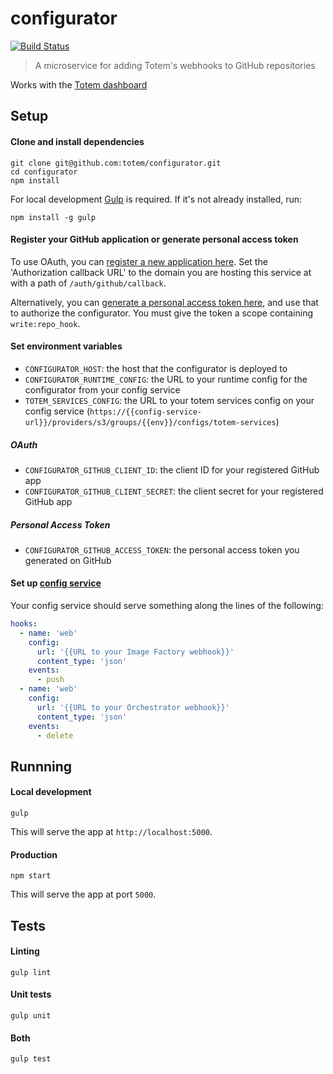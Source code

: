 # configurator

[![Build Status](https://travis-ci.org/totem/configurator.svg)](https://travis-ci.org/totem/configurator)

> A microservice for adding Totem's webhooks to GitHub repositories

Works with the [Totem dashboard](https://github.com/totem/dashboard-v2)

## Setup

#### Clone and install dependencies

```
git clone git@github.com:totem/configurator.git
cd configurator
npm install
```

For local development [Gulp](http://gulpjs.com/) is required. If it's not already installed, run:

```
npm install -g gulp
```

#### Register your GitHub application or generate personal access token

To use OAuth, you can [register a new application here](https://github.com/settings/applications/new). Set the 'Authorization callback URL' to the domain you are hosting this service at with a path of `/auth/github/callback`.

Alternatively, you can [generate a personal access token here](https://github.com/settings/tokens/new), and use that to authorize the configurator. You must give the token a scope containing `write:repo_hook`.

#### Set environment variables

- `CONFIGURATOR_HOST`: the host that the configurator is deployed to
- `CONFIGURATOR_RUNTIME_CONFIG`: the URL to your runtime config for the configurator from your config service
- `TOTEM_SERVICES_CONFIG`: the URL to your totem services config on your config service (`https://{{config-service-url}}/providers/s3/groups/{{env}}/configs/totem-services`)

##### OAuth

- `CONFIGURATOR_GITHUB_CLIENT_ID`: the client ID for your registered GitHub app
- `CONFIGURATOR_GITHUB_CLIENT_SECRET`: the client secret for your registered GitHub app

##### Personal Access Token

- `CONFIGURATOR_GITHUB_ACCESS_TOKEN`: the personal access token you generated on GitHub

#### Set up [config service](https://github.com/totem/config)

Your config service should serve something along the lines of the following:

```yml
hooks:
  - name: 'web'
    config:
      url: '{{URL to your Image Factory webhook}}'
      content_type: 'json'
    events:
      - push
  - name: 'web'
    config:
      url: '{{URL to your Orchestrator webhook}}'
      content_type: 'json'
    events:
      - delete
```

## Runnning

#### Local development

```
gulp
```

This will serve the app at `http://localhost:5000`.

#### Production

```
npm start
```

This will serve the app at port `5000`.

## Tests

#### Linting

```
gulp lint
```

#### Unit tests

```
gulp unit
```

#### Both

```
gulp test
```
